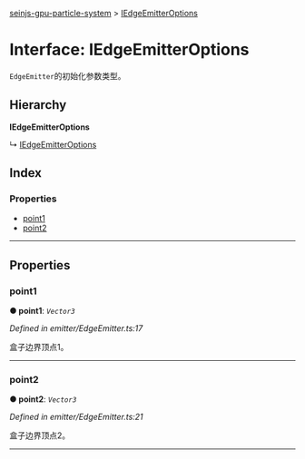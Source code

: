 [seinjs-gpu-particle-system](../README.md) > [IEdgeEmitterOptions](../interfaces/iedgeemitteroptions.md)

# Interface: IEdgeEmitterOptions

`EdgeEmitter`的初始化参数类型。

## Hierarchy

**IEdgeEmitterOptions**

↳  [IEdgeEmitterOptions](_seinjs_.gpuparticlesystem.iedgeemitteroptions.md)

## Index

### Properties

* [point1](iedgeemitteroptions.md#point1)
* [point2](iedgeemitteroptions.md#point2)

---

## Properties

<a id="point1"></a>

###  point1

**● point1**: *`Vector3`*

*Defined in emitter/EdgeEmitter.ts:17*

盒子边界顶点1。

___
<a id="point2"></a>

###  point2

**● point2**: *`Vector3`*

*Defined in emitter/EdgeEmitter.ts:21*

盒子边界顶点2。

___


